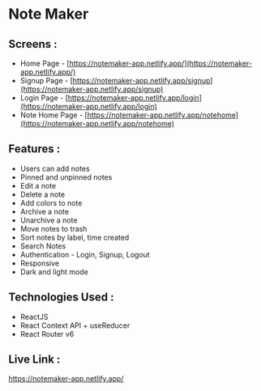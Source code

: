 # Note Maker

## Screens :
* Home Page - [https://notemaker-app.netlify.app/](https://notemaker-app.netlify.app/)
* Signup Page - [https://notemaker-app.netlify.app/signup](https://notemaker-app.netlify.app/signup)
* Login Page - [https://notemaker-app.netlify.app/login](https://notemaker-app.netlify.app/login)
* Note Home Page - [https://notemaker-app.netlify.app/notehome](https://notemaker-app.netlify.app/notehome)

## Features :

* Users can add notes 
* Pinned and unpinned notes
* Edit a note
* Delete a note
* Add colors to note
* Archive a note
* Unarchive a note
* Move notes to trash
* Sort notes by label, time created
* Search Notes
* Authentication - Login, Signup, Logout
* Responsive
* Dark and light mode

## Technologies Used :

* ReactJS
* React Context API + useReducer
* React Router v6

## Live Link :
https://notemaker-app.netlify.app/
